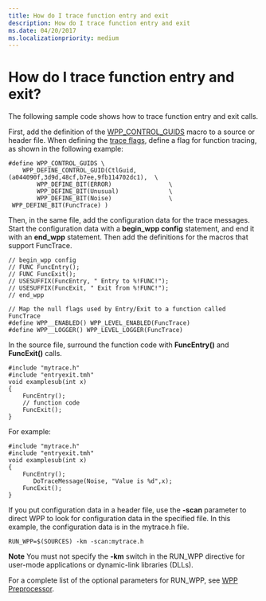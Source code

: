 ```yaml
---
title: How do I trace function entry and exit
description: How do I trace function entry and exit
ms.date: 04/20/2017
ms.localizationpriority: medium
---
```


# How do I trace function entry and exit?


The following sample code shows how to trace function entry and exit calls. 

First, add the definition of the [WPP\_CONTROL\_GUIDS](/previous-versions/windows/hardware/previsioning-framework/ff556186(v=vs.85)) macro to a source or header file. When defining the [trace flags](trace-flags.md), define a flag for function tracing, as shown in the following example:

```
#define WPP_CONTROL_GUIDS \
    WPP_DEFINE_CONTROL_GUID(CtlGuid,(a044090f,3d9d,48cf,b7ee,9fb114702dc1),  \
        WPP_DEFINE_BIT(ERROR)                \
        WPP_DEFINE_BIT(Unusual)              \
        WPP_DEFINE_BIT(Noise)                \
 WPP_DEFINE_BIT(FuncTrace) )
```

Then, in the same file, add the configuration data for the trace messages. Start the configuration data with a **begin\_wpp config** statement, and end it with an **end\_wpp** statement. Then add the definitions for the macros that support FuncTrace.

```
// begin_wpp config
// FUNC FuncEntry();
// FUNC FuncExit();
// USESUFFIX(FuncEntry, " Entry to %!FUNC!");
// USESUFFIX(FuncExit, " Exit from %!FUNC!");
// end_wpp

// Map the null flags used by Entry/Exit to a function called FuncTrace
#define WPP__ENABLED() WPP_LEVEL_ENABLED(FuncTrace)
#define WPP__LOGGER() WPP_LEVEL_LOGGER(FuncTrace)
```

In the source file, surround the function code with **FuncEntry()** and **FuncExit()** calls.

```
#include "mytrace.h"
#include "entryexit.tmh"
void examplesub(int x)
{
    FuncEntry();
    // function code
    FuncExit();
}
```

For example:

```
#include "mytrace.h"
#include "entryexit.tmh"
void examplesub(int x)
{
    FuncEntry();
       DoTraceMessage(Noise, "Value is %d",x);
    FuncExit();
}
```

If you put configuration data in a header file, use the **-scan** parameter to direct WPP to look for configuration data in the specified file. In this example, the configuration data is in the mytrace.h file.

```
RUN_WPP=$(SOURCES) -km -scan:mytrace.h
```

**Note**  You must not specify the **-km** switch in the RUN\_WPP directive for user-mode applications or dynamic-link libraries (DLLs).



For a complete list of the optional parameters for RUN\_WPP, see [WPP Preprocessor](wpp-preprocessor.md).
